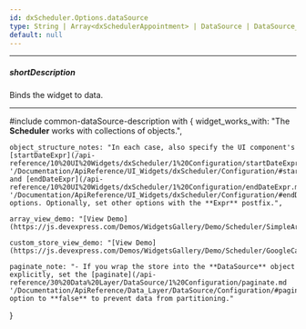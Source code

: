 ```yaml
---
id: dxScheduler.Options.dataSource
type: String | Array<dxSchedulerAppointment> | DataSource | DataSource_Options
default: null
---
```

---
##### shortDescription
Binds the widget to data.

---
#include common-dataSource-description with {
    widget_works_with: "The **Scheduler** works with collections of objects.",

    object_structure_notes: "In each case, also specify the UI component's [startDateExpr](/api-reference/10%20UI%20Widgets/dxScheduler/1%20Configuration/startDateExpr.md '/Documentation/ApiReference/UI_Widgets/dxScheduler/Configuration/#startDateExpr') and [endDateExpr](/api-reference/10%20UI%20Widgets/dxScheduler/1%20Configuration/endDateExpr.md '/Documentation/ApiReference/UI_Widgets/dxScheduler/Configuration/#endDateExpr') options. Optionally, set other options with the **Expr** postfix.",

    array_view_demo: "[View Demo](https://js.devexpress.com/Demos/WidgetsGallery/Demo/Scheduler/SimpleArray)",

    custom_store_view_demo: "[View Demo](https://js.devexpress.com/Demos/WidgetsGallery/Demo/Scheduler/GoogleCalendarIntegration)",

    paginate_note: "- If you wrap the store into the **DataSource** object explicitly, set the [paginate](/api-reference/30%20Data%20Layer/DataSource/1%20Configuration/paginate.md '/Documentation/ApiReference/Data_Layer/DataSource/Configuration/#paginate') option to **false** to prevent data from partitioning."
}